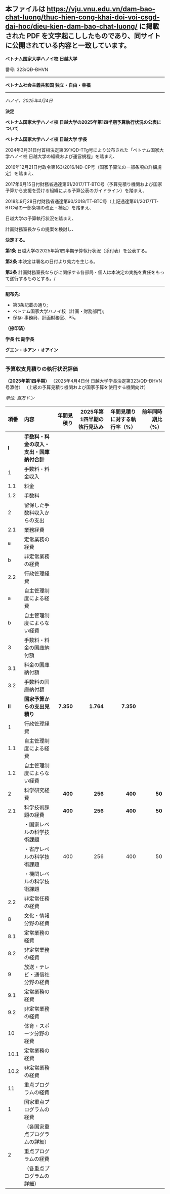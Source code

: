 本ファイルは https://vju.vnu.edu.vn/dam-bao-chat-luong/thuc-hien-cong-khai-doi-voi-csgd-dai-hoc/dieu-kien-dam-bao-chat-luong/ に掲載された PDF を文字起こししたものであり、同サイトに公開されている内容と一致しています。
---

**ベトナム国家大学ハノイ校**
**日越大学**

番号: 323/QĐ-ĐHVN

---

**ベトナム社会主義共和国**
**独立・自由・幸福**

---

*ハノイ、2025年4月4日*

**決定**

**ベトナム国家大学ハノイ校 日越大学の2025年第1四半期予算執行状況の公表について**

**ベトナム国家大学ハノイ校 日越大学 学長**

2024年3月31日付首相決定第391/QĐ-TTg号により公布された「ベトナム国家大学ハノイ校 日越大学の組織および運営規程」を踏まえ、

2016年12月21日付政令第163/2016/NĐ-CP号（国家予算法の一部条項の詳細規定）を踏まえ、

2017年6月15日付財務省通達第61/2017/TT-BTC号（予算見積り機関および国家予算から支援を受ける組織による予算公表のガイドライン）を踏まえ、

2018年9月28日付財務省通達第90/2018/TT-BTC号（上記通達第61/2017/TT-BTC号の一部条項の改正・補足）を踏まえ、

日越大学の予算執行状況を踏まえ、

計画財務室長からの提案を検討し、

**決定する。**

**第1条** 日越大学の2025年第1四半期予算執行状況（添付表）を公表する。

**第2条** 本決定は署名の日付より効力を生じる。

**第3条** 計画財務室長ならびに関係する各部局・個人は本決定の実施を責任をもって遂行するものとする。/

---

**配布先:**
- 第3条記載の通り;
- ベトナム国家大学ハノイ校（計画・財務部門);
- 保存: 事務局、計画財務室、P5。

**（捺印済）**

**学長 代**
**副学長**

**グエン・ホアン・オアイン**

---

### **予算収支見積りの執行状況評価**
**（2025年第1四半期）**
（2025年4月4日付 日越大学学長決定第323/QĐ-ĐHVN号添付）
（上級の予算見積り機関および国家予算を使用する機関向け）

*単位: 百万ドン*

| 項番 | 内容 | 年間見積り | 2025年第1四半期の執行見込み | 年間見積りに対する執行率（%） | 前年同時期比（%） |
| :--- | :--- | ---: | ---: | ---: | ---: |
| **I** | **手数料・料金の収入・支出・国庫納付合計** | | | | |
| 1 | 手数料・料金収入 | | | | |
| 1.1 | 料金 | | | | |
| 1.2 | 手数料 | | | | |
| 2 | 留保した手数料収入からの支出 | | | | |
| 2.1 | 業務経費 | | | | |
| a | 定常業務の経費 | | | | |
| b | 非定常業務の経費 | | | | |
| 2.2 | 行政管理経費 | | | | |
| a | 自主管理制度による経費 | | | | |
| b | 自主管理制度によらない経費 | | | | |
| 3 | 手数料・料金の国庫納付額 | | | | |
| 3.1 | 料金の国庫納付額 | | | | |
| 3.2 | 手数料の国庫納付額 | | | | |
| **II** | **国家予算からの支出見積り** | **7.350** | **1.764** | **7.350** | |
| 1 | 行政管理経費 | | | | |
| 1.1 | 自主管理制度による経費 | | | | |
| 1.2 | 自主管理制度によらない経費 | | | | |
| 2 | 科学研究経費 | **400** | **256** | **400** | **50** |
| 2.1 | 科学技術課題の経費 | **400** | **256** | **400** | **50** |
| | ・国家レベルの科学技術課題 | | | | |
| | ・省庁レベルの科学技術課題 | 400 | 256 | 400 | 50 |
| | ・機関レベルの科学技術課題 | | | | |
| 2.2 | 非定常任務の経費 | | | | |
| 8 | 文化・情報分野の経費 | | | | |
| 8.1 | 定常業務の経費 | | | | |
| 8.2 | 非定常業務の経費 | | | | |
| 9 | 放送・テレビ・通信社分野の経費 | | | | |
| 9.1 | 定常業務の経費 | | | | |
| 9.2 | 非定常業務の経費 | | | | |
| 10 | 体育・スポーツ分野の経費 | | | | |
| 10.1 | 定常業務の経費 | | | | |
| 10.2 | 非定常業務の経費 | | | | |
| 11 | 重点プログラムの経費 | | | | |
| 1 | 国家重点プログラムの経費 | | | | |
| | （各国家重点プログラムの詳細） | | | | |
| 2 | 重点プログラムの経費 | | | | |
| | （各重点プログラムの詳細） | | | | |
